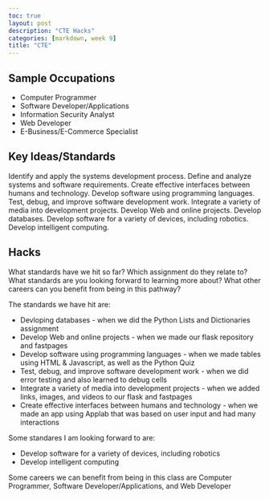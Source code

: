 ```yaml
---
toc: true
layout: post
description: "CTE Hacks"
categories: [markdown, week 9]
title: "CTE"
---
```


## Sample Occupations

* Computer Programmer
* Software Developer/Applications
* Information Security Analyst
* Web Developer
* E-Business/E-Commerce Specialist

## Key Ideas/Standards

Identify and apply the systems development process.
Define and analyze systems and software requirements.
Create effective interfaces between humans and technology.
Develop software using programming languages.
Test, debug, and improve software development work.
Integrate a variety of media into development projects.
Develop Web and online projects.
Develop databases.
Develop software for a variety of devices, including robotics.
Develop intelligent computing.

## Hacks

What standards have we hit so far? Which assignment do they relate to? What standards are you looking forward to learning more about? What other careers can you benefit from being in this pathway?

The standards we have hit are:
* Devloping databases - when we did the Python Lists and Dictionaries assignment
* Develop Web and online projects - when we made our flask repository and fastpages
* Develop software using programming languages - when we made tables using HTML & Javascript, as well as the Python Quiz
* Test, debug, and improve software development work - when we did error testing and also learned to debug cells
* Integrate a variety of media into development projects - when we added links, images, and videos to our flask and fastpages
* Create effective interfaces between humans and technology - when we made an app using Applab that was based on user input and had many interactions

Some standares I am looking forward to are:
* Develop software for a variety of devices, including robotics
* Develop intelligent computing

Some careers we can benefit from being in this class are Computer
Programmer, Software Developer/Applications, and Web Developer